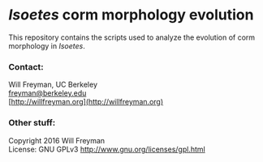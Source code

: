 # *Isoetes* corm morphology evolution

This repository contains the scripts used to 
analyze the evolution of corm morphology in *Isoetes*.

### Contact:

Will Freyman, UC Berkeley   
freyman@berkeley.edu    
[http://willfreyman.org](http://willfreyman.org)

### Other stuff:

Copyright 2016 Will Freyman     
License: GNU GPLv3 http://www.gnu.org/licenses/gpl.html

